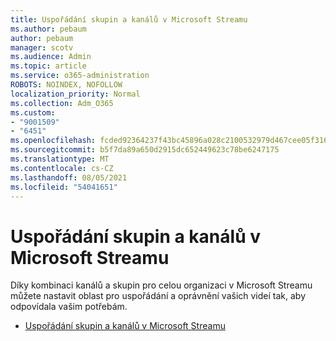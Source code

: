 ```yaml
---
title: Uspořádání skupin a kanálů v Microsoft Streamu
ms.author: pebaum
author: pebaum
manager: scotv
ms.audience: Admin
ms.topic: article
ms.service: o365-administration
ROBOTS: NOINDEX, NOFOLLOW
localization_priority: Normal
ms.collection: Adm_O365
ms.custom:
- "9001509"
- "6451"
ms.openlocfilehash: fcded92364237f43bc45896a028c2100532979d467cee05f3166118a02894831
ms.sourcegitcommit: b5f7da89a650d2915dc652449623c78be6247175
ms.translationtype: MT
ms.contentlocale: cs-CZ
ms.lasthandoff: 08/05/2021
ms.locfileid: "54041651"
---
```

# <a name="organize-groups-and-channels-in-microsoft-stream"></a>Uspořádání skupin a kanálů v Microsoft Streamu

Díky kombinaci kanálů a skupin pro celou organizaci v Microsoft Streamu můžete nastavit oblast pro uspořádání a oprávnění vašich videí tak, aby odpovídala vašim potřebám.  

- [Uspořádání skupin a kanálů v Microsoft Streamu](https://docs.microsoft.com/stream/groups-channels-organization)
